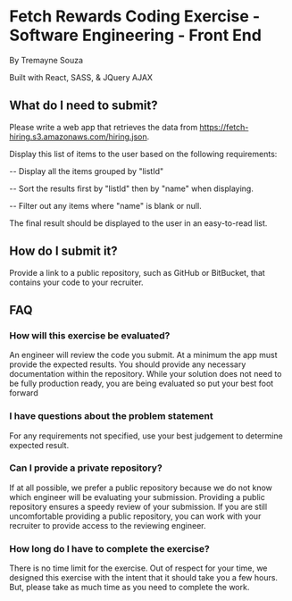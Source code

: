 # Fetch Rewards Coding Exercise - Software Engineering - Front End

By Tremayne Souza

Built with React, SASS, & JQuery AJAX


## What do I need to submit?

Please write a web app that retrieves the data from https://fetch-hiring.s3.amazonaws.com/hiring.json.

Display this list of items to the user based on the following requirements:

-- Display all the items grouped by "listId"

-- Sort the results first by "listId" then by "name" when displaying.

-- Filter out any items where "name" is blank or null.

The final result should be displayed to the user in an easy-to-read list.

## How do I submit it?

Provide a link to a public repository, such as GitHub or BitBucket, that contains your code to your recruiter.

## FAQ

### How will this exercise be evaluated?

An engineer will review the code you submit. At a minimum the app must provide the expected results. You should provide any necessary documentation within the repository. While your solution does not need to be fully production ready, you are being evaluated so put your best foot forward

### I have questions about the problem statement

For any requirements not specified, use your best judgement to determine expected result.


### Can I provide a private repository?

If at all possible, we prefer a public repository because we do not know which engineer will be evaluating your submission. Providing a public repository ensures a speedy review of your submission. If you are still uncomfortable providing a public repository, you can work with your recruiter to provide access to the reviewing engineer.

### How long do I have to complete the exercise?

There is no time limit for the exercise. Out of respect for your time, we designed this exercise with the intent that it should take you a few hours. But, please take as much time as you need to complete the work.